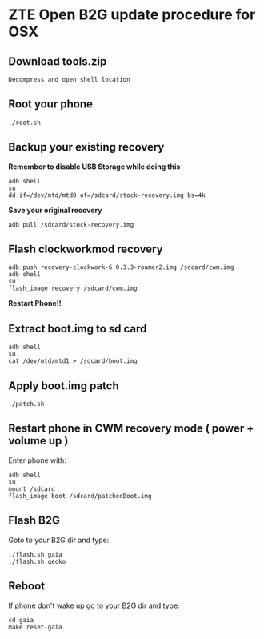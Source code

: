 # ZTE Open B2G update procedure for OSX #


## Download tools.zip

	Decompress and open shell location

## Root your phone

	./root.sh

## Backup your existing recovery

**Remember to disable USB Storage while doing this**
	
	adb shell
	su
	dd if=/dev/mtd/mtd0 of=/sdcard/stock-recovery.img bs=4k

**Save your original recovery**
	
	adb pull /sdcard/stock-recovery.img
	
## Flash clockworkmod recovery

	adb push recovery-clockwork-6.0.3.3-roamer2.img /sdcard/cwm.img
	adb shell
	su
	flash_image recovery /sdcard/cwm.img

**Restart Phone!!**

## Extract boot.img to sd card

	adb shell
	su
	cat /dev/mtd/mtd1 > /sdcard/boot.img

## Apply boot.img patch

	./patch.sh
	
## Restart phone in CWM recovery mode ( power + volume up )

Enter phone with:

	adb shell
	su
	mount /sdcard
	flash_image boot /sdcard/patchedBoot.img	
		

## Flash B2G

Goto to your B2G dir and type:

	./flash.sh gaia
	./flash.sh gecko

## Reboot

If phone don't wake up go to your B2G dir and type:

	cd gaia
	make reset-gaia